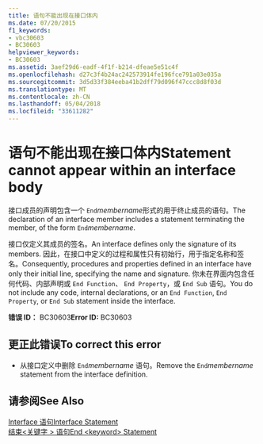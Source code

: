 ```yaml
---
title: 语句不能出现在接口体内
ms.date: 07/20/2015
f1_keywords:
- vbc30603
- BC30603
helpviewer_keywords:
- BC30603
ms.assetid: 3aef29d6-eadf-4f1f-b214-dfeae5e51c4f
ms.openlocfilehash: d27c3f4b24ac242573914fe196fce791a03e035a
ms.sourcegitcommit: 3d5d33f384eeba41b2dff79d096f47ccc8d8f03d
ms.translationtype: MT
ms.contentlocale: zh-CN
ms.lasthandoff: 05/04/2018
ms.locfileid: "33611282"
---
```

# <a name="statement-cannot-appear-within-an-interface-body"></a><span data-ttu-id="9c649-102">语句不能出现在接口体内</span><span class="sxs-lookup"><span data-stu-id="9c649-102">Statement cannot appear within an interface body</span></span>
<span data-ttu-id="9c649-103">接口成员的声明包含一个 `End`*membername*形式的用于终止成员的语句。</span><span class="sxs-lookup"><span data-stu-id="9c649-103">The declaration of an interface member includes a statement terminating the member, of the form `End`*membername*.</span></span>  
  
 <span data-ttu-id="9c649-104">接口仅定义其成员的签名。</span><span class="sxs-lookup"><span data-stu-id="9c649-104">An interface defines only the signature of its members.</span></span> <span data-ttu-id="9c649-105">因此，在接口中定义的过程和属性只有初始行，用于指定名称和签名。</span><span class="sxs-lookup"><span data-stu-id="9c649-105">Consequently, procedures and properties defined in an interface have only their initial line, specifying the name and signature.</span></span> <span data-ttu-id="9c649-106">你未在界面内包含任何代码、内部声明或 `End Function`、 `End Property`，或 `End Sub` 语句。</span><span class="sxs-lookup"><span data-stu-id="9c649-106">You do not include any code, internal declarations, or an `End Function`, `End Property`, or `End Sub` statement inside the interface.</span></span>  
  
 <span data-ttu-id="9c649-107">**错误 ID：** BC30603</span><span class="sxs-lookup"><span data-stu-id="9c649-107">**Error ID:** BC30603</span></span>  
  
## <a name="to-correct-this-error"></a><span data-ttu-id="9c649-108">更正此错误</span><span class="sxs-lookup"><span data-stu-id="9c649-108">To correct this error</span></span>  
  
-   <span data-ttu-id="9c649-109">从接口定义中删除 `End`*membername* 语句。</span><span class="sxs-lookup"><span data-stu-id="9c649-109">Remove the `End`*membername* statement from the interface definition.</span></span>  
  
## <a name="see-also"></a><span data-ttu-id="9c649-110">请参阅</span><span class="sxs-lookup"><span data-stu-id="9c649-110">See Also</span></span>  
 [<span data-ttu-id="9c649-111">Interface 语句</span><span class="sxs-lookup"><span data-stu-id="9c649-111">Interface Statement</span></span>](../../visual-basic/language-reference/statements/interface-statement.md)  
 [<span data-ttu-id="9c649-112">结束\<关键字 > 语句</span><span class="sxs-lookup"><span data-stu-id="9c649-112">End \<keyword> Statement</span></span>](../../visual-basic/language-reference/statements/end-keyword-statement.md)
